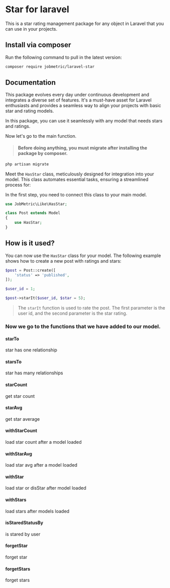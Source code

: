 # Star for laravel

This is a star rating management package for any object in Laravel that you can use in your projects.

## Install via composer

Run the following command to pull in the latest version:
```bash
composer require jobmetric/laravel-star
```

## Documentation

This package evolves every day under continuous development and integrates a diverse set of features. It's a must-have asset for Laravel enthusiasts and provides a seamless way to align your projects with basic star and rating models.

In this package, you can use it seamlessly with any model that needs stars and ratings.

Now let's go to the main function.

>#### Before doing anything, you must migrate after installing the package by composer.

```bash
php artisan migrate
```

Meet the `HasStar` class, meticulously designed for integration into your model. This class automates essential tasks, ensuring a streamlined process for:

In the first step, you need to connect this class to your main model.

```php
use JobMetric\Like\HasStar;

class Post extends Model
{
    use HasStar;
}
```

## How is it used?

You can now use the `HasStar` class for your model. The following example shows how to create a new post with ratings and stars:

```php
$post = Post::create([
    'status' => 'published',
]);

$user_id = 1;

$post->starIt($user_id, $star = 5);
```

> The `starIt` function is used to rate the post. The first parameter is the user id, and the second parameter is the star rating.

### Now we go to the functions that we have added to our model.

#### starTo

star has one relationship

#### starsTo

star has many relationships

#### starCount

get star count

#### starAvg

get star average

#### withStarCount

load star count after a model loaded

#### withStarAvg

load star avg after a model loaded

#### withStar

load star or disStar after model loaded

#### withStars

load stars after models loaded

#### isStaredStatusBy

is stared by user

#### forgetStar

forget star

#### forgetStars

forget stars
